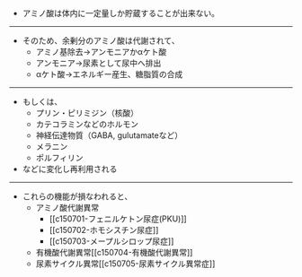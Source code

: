 - アミノ酸は体内に一定量しか貯蔵することが出来ない。
---
- そのため、余剰分のアミノ酸は代謝されて、
	- アミノ基除去→アンモニアかαケト酸
	- アンモニア→尿素として尿中へ排出
	- αケト酸→エネルギー産生、糖脂質の合成
---
- もしくは、
	- プリン・ピリミジン（核酸）
	- カテコラミンなどのホルモン
	- 神経伝達物質（GABA, gulutamateなど）
	- メラニン
	- ポルフィリン
- などに変化し再利用される
--- 
- これらの機能が損なわれると、
	- アミノ酸代謝異常
		- [[c150701-フェニルケトン尿症(PKU)]]
		- [[c150702-ホモシスチン尿症]]
		- [[c150703-メープルシロップ尿症]]
	- 有機酸代謝異常[[c150704-有機酸代謝異常]]
	- 尿素サイクル異常[[c150705-尿素サイクル異常症]]